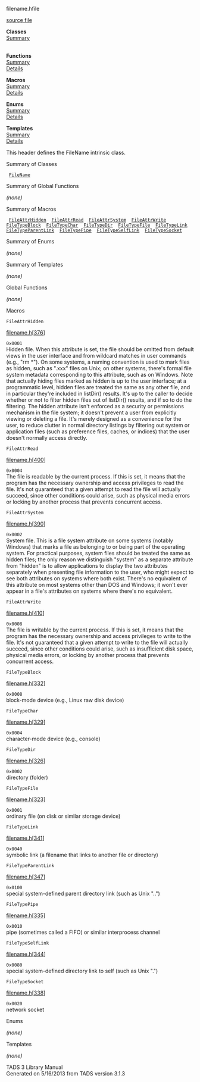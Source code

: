 <span class="title">filename.h</span><span class="type">file</span>

[source file](../source/filename.h.html)

**Classes**  
[Summary](#_ClassSummary_)  
 

**Functions**  
[Summary](#_FunctionSummary_)  
[Details](#_Functions_)

**Macros**  
[Summary](#_MacroSummary_)  
[Details](#_Macros_)

**Enums**  
[Summary](#_EnumSummary_)  
[Details](#_Enums_)

**Templates**  
[Summary](#_TemplateSummary_)  
[Details](#_Templates_)

<div class="fdesc">

This header defines the FileName intrinsic class.

</div>

<span id="_ClassSummary_"></span>

<div class="mjhd">

<span class="hdln">Summary of Classes</span>  

</div>

` `[`FileName`](../object/FileName.html)`  `
<span id="FunctionSummary_"></span>

<div class="mjhd">

<span class="hdln">Summary of Global Functions</span>  

</div>

*(none)* <span id="_MacroSummary_"></span>

<div class="mjhd">

<span class="hdln">Summary of Macros</span>  

</div>

` `[`FileAttrHidden`](#FileAttrHidden)`  `[`FileAttrRead`](#FileAttrRead)`  `[`FileAttrSystem`](#FileAttrSystem)`  `[`FileAttrWrite`](#FileAttrWrite)`  `[`FileTypeBlock`](#FileTypeBlock)`  `[`FileTypeChar`](#FileTypeChar)`  `[`FileTypeDir`](#FileTypeDir)`  `[`FileTypeFile`](#FileTypeFile)`  `[`FileTypeLink`](#FileTypeLink)`  `[`FileTypeParentLink`](#FileTypeParentLink)`  `[`FileTypePipe`](#FileTypePipe)`  `[`FileTypeSelfLink`](#FileTypeSelfLink)`  `[`FileTypeSocket`](#FileTypeSocket)`  `

<span id="_EnumSummary_"></span>

<div class="mjhd">

<span class="hdln">Summary of Enums</span>  

</div>

*(none)* <span id="_TemplateSummary_"></span>

<div class="mjhd">

<span class="hdln">Summary of Templates</span>  

</div>

*(none)* <span id="_Functions_"></span>

<div class="mjhd">

<span class="hdln">Global Functions</span>  

</div>

*(none)* <span id="_Macros_"></span>

<div class="mjhd">

<span class="hdln">Macros</span>  

</div>

<span id="FileAttrHidden"></span>

`FileAttrHidden`

[filename.h](../file/filename.h.html)\[[376](../source/filename.h.html#376)\]

<div class="desc">

`0x0001`  
Hidden file. When this attribute is set, the file should be omitted from
default views in the user interface and from wildcard matches in user
commands (e.g., "rm \*"). On some systems, a naming convention is used
to mark files as hidden, such as ".xxx" files on Unix; on other systems,
there's formal file system metadata corresponding to this attribute,
such as on Windows. Note that actually hiding files marked as hidden is
up to the user interface; at a programmatic level, hidden files are
treated the same as any other file, and in particular they're included
in listDir() results. It's up to the caller to decide whether or not to
filter hidden files out of listDir() results, and if so to do the
filtering. The hidden attribute isn't enforced as a security or
permissions mechanism in the file system; it doesn't prevent a user from
explicitly viewing or deleting a file. It's merely designed as a
convenience for the user, to reduce clutter in normal directory listings
by filtering out system or application files (such as preference files,
caches, or indices) that the user doesn't normally access directly.

</div>

<span id="FileAttrRead"></span>

`FileAttrRead`

[filename.h](../file/filename.h.html)\[[400](../source/filename.h.html#400)\]

<div class="desc">

`0x0004`  
The file is readable by the current process. If this is set, it means
that the program has the necessary ownership and access privileges to
read the file. It's not guaranteed that a given attempt to read the file
will actually succeed, since other conditions could arise, such as
physical media errors or locking by another process that prevents
concurrent access.

</div>

<span id="FileAttrSystem"></span>

`FileAttrSystem`

[filename.h](../file/filename.h.html)\[[390](../source/filename.h.html#390)\]

<div class="desc">

`0x0002`  
System file. This is a file system attribute on some systems (notably
Windows) that marks a file as belonging to or being part of the
operating system. For practical purposes, system files should be treated
the same as hidden files; the only reason we distinguish "system" as a
separate attribute from "hidden" is to allow applications to display the
two attributes separately when presenting file information to the user,
who might expect to see both attributes on systems where both exist.
There's no equivalent of this attribute on most systems other than DOS
and Windows; it won't ever appear in a file's attributes on systems
where there's no equivalent.

</div>

<span id="FileAttrWrite"></span>

`FileAttrWrite`

[filename.h](../file/filename.h.html)\[[410](../source/filename.h.html#410)\]

<div class="desc">

`0x0008`  
The file is writable by the current process. If this is set, it means
that the program has the necessary ownership and access privileges to
write to the file. It's not guaranteed that a given attempt to write to
the file will actually succeed, since other conditions could arise, such
as insufficient disk space, physical media errors, or locking by another
process that prevents concurrent access.

</div>

<span id="FileTypeBlock"></span>

`FileTypeBlock`

[filename.h](../file/filename.h.html)\[[332](../source/filename.h.html#332)\]

<div class="desc">

`0x0008`  
block-mode device (e.g., Linux raw disk device)

</div>

<span id="FileTypeChar"></span>

`FileTypeChar`

[filename.h](../file/filename.h.html)\[[329](../source/filename.h.html#329)\]

<div class="desc">

`0x0004`  
character-mode device (e.g., console)

</div>

<span id="FileTypeDir"></span>

`FileTypeDir`

[filename.h](../file/filename.h.html)\[[326](../source/filename.h.html#326)\]

<div class="desc">

`0x0002`  
directory (folder)

</div>

<span id="FileTypeFile"></span>

`FileTypeFile`

[filename.h](../file/filename.h.html)\[[323](../source/filename.h.html#323)\]

<div class="desc">

`0x0001`  
ordinary file (on disk or similar storage device)

</div>

<span id="FileTypeLink"></span>

`FileTypeLink`

[filename.h](../file/filename.h.html)\[[341](../source/filename.h.html#341)\]

<div class="desc">

`0x0040`  
symbolic link (a filename that links to another file or directory)

</div>

<span id="FileTypeParentLink"></span>

`FileTypeParentLink`

[filename.h](../file/filename.h.html)\[[347](../source/filename.h.html#347)\]

<div class="desc">

`0x0100`  
special system-defined parent directory link (such as Unix "..")

</div>

<span id="FileTypePipe"></span>

`FileTypePipe`

[filename.h](../file/filename.h.html)\[[335](../source/filename.h.html#335)\]

<div class="desc">

`0x0010`  
pipe (sometimes called a FIFO) or similar interprocess channel

</div>

<span id="FileTypeSelfLink"></span>

`FileTypeSelfLink`

[filename.h](../file/filename.h.html)\[[344](../source/filename.h.html#344)\]

<div class="desc">

`0x0080`  
special system-defined directory link to self (such as Unix ".")

</div>

<span id="FileTypeSocket"></span>

`FileTypeSocket`

[filename.h](../file/filename.h.html)\[[338](../source/filename.h.html#338)\]

<div class="desc">

`0x0020`  
network socket

</div>

<span id="_Enums_"></span>

<div class="mjhd">

<span class="hdln">Enums</span>  

</div>

*(none)* <span id="_Templates_"></span>

<div class="mjhd">

<span class="hdln">Templates</span>  

</div>

*(none)*

<div class="ftr">

TADS 3 Library Manual  
Generated on 5/16/2013 from TADS version 3.1.3

</div>
